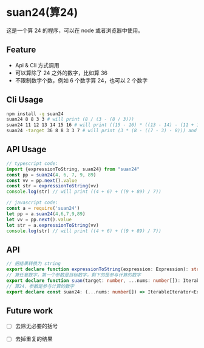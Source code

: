 # suan24(算24)
这是一个算 24 的程序，可以在 node 或者浏览器中使用。

## Feature

- Api & Cli 方式调用
- 可以算除了 24 之外的数字，比如算 36
- 不限制数字个数，例如 6 个数字算 24，也可以 2 个数字

## Cli Usage

```bash
npm install -g suan24
suan24 8 8 3 3 # will print (8 / (3 - (8 / 3)))
suan24 11 12 13 14 15 16 # will print ((15 - 16) * ((13 - 14) - (11 + 12))) and many others
suan24 -target 36 8 8 3 3 7 # will print (3 * (8 - ((7 - 3) - 8))) and many others
```

## API Usage

```typescript
// typescript code:
import {expressionToString, suan24} from "suan24"
const pp = suan24(4, 6, 7, 9, 89)
const vv = pp.next().value
const str = expressionToString(vv)
console.log(str) // will print ((4 + 6) + ((9 + 89) / 7))

```

```javascript
// javascript code:
const a = require('suan24')
let pp = a.suan24(4,6,7,9,89)
let vv = pp.next().value
let str = a.expressionToString(vv)
console.log(str) // will print ((4 + 6) + ((9 + 89) / 7))
```

## API

```typescript
// 把结果转换为 string
export declare function expressionToString(expression: Expression): string;
// 算任意数字，第一个参数是目标数字，剩下的是参与计算的数字
export declare function suan(target: number, ...nums: number[]): IterableIterator<Expression>;
// 算24，参数是参与计算的数字
export declare const suan24: (...nums: number[]) => IterableIterator<Expression>;
```

## Future work

- [ ] 去除无必要的括号
- [ ] 去掉重复的结果

